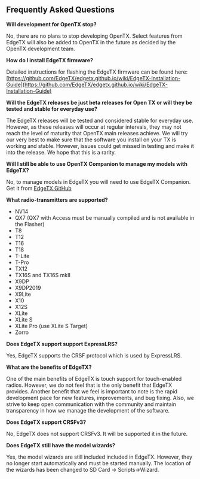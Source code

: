## Frequently Asked Questions

**Will development for OpenTX stop?**

No, there are no plans to stop developing OpenTX. Select features from EdgeTX will also be added to OpenTX in the future as decided by the OpenTX development team.


**How do I install EdgeTX firmware?**

Detailed instructions for flashing the EdgeTX firmware can be found here: 
[https://github.com/EdgeTX/edgetx.github.io/wiki/EdgeTX-Installation-Guide](https://github.com/EdgeTX/edgetx.github.io/wiki/EdgeTX-Installation-Guide)


**Will the EdgeTX releases be just beta releases for Open TX or will they be tested and stable for everyday use?**

The EdgeTX releases will be tested and considered stable for everyday use. However, as these releases will occur at regular intervals, they may not reach the level of maturity that OpenTX main releases achieve. We will try our very best to make sure that the software you install on your TX is working and stable. However, issues could get missed in testing and make it into the release. We hope that this is a rarity.


**Will I still be able to use OpenTX Companion to manage my models with EdgeTX?**

No, to manage models in EdgeTX you will need to use EdgeTX Companion. Get it from [EdgeTX GitHub](https://github.com/EdgeTX/edgetx/releases/latest)


**What radio-transmitters are supported?**
* NV14
* QX7 (QX7 with Access must be manually compiled and is not available in the Flasher)
* T8
* T12 
* T16
* T18
* T-Lite
* T-Pro
* TX12
* TX16S and TX16S mkII
* X9DP
* X9DP2019
* X9Lite
* X10
* X12S
* XLite
* XLite S
* XLite Pro (use XLite S Target)
* Zorro


**Does EdgeTX support support ExpressLRS?**

Yes, EdgeTX supports the CRSF protocol which is used by ExpressLRS. 


**What are the benefits of EdgeTX?**

One of the main benefits of EdgeTX is touch support for touch-enabled radios. However, we do not feel that is the only benefit that EdgeTX provides. Another benefit that we feel is important to note is the rapid development pace for new features, improvements, and bug fixing. Also, we strive to keep open communication with the community and maintain transparency in how we manage the development of the software.


**Does EdgeTX support CRSFv3?**

No, EdgeTX does not support CRSFv3. It will be supported it in the future.  


**Does EdgeTX still have the model wizards?**

Yes, the model wizards are still included included in EdgeTX. However, they no longer start automatically and must be started manually.  The location of the wizards has been changed to SD Card -> Scripts->Wizard.
